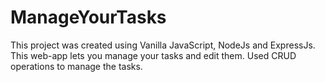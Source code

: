 # ManageYourTasks

This project was created using Vanilla JavaScript, NodeJs and ExpressJs. This web-app lets you manage your tasks and edit them. Used CRUD operations to manage the tasks.
